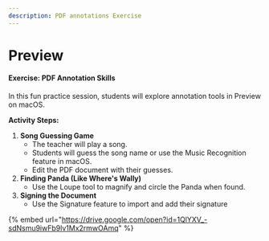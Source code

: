 ```yaml
---
description: PDF annotations Exercise
---
```


# Preview

#### Exercise: PDF Annotation Skills

In this fun practice session, students will explore annotation tools in Preview on macOS.

**Activity Steps:**

1. **Song Guessing Game**
   * The teacher will play a song.
   * Students will guess the song name or use the Music Recognition feature in macOS.
   * Edit the PDF document with their guesses.
2. **Finding Panda (Like Where's Wally)**
   * Use the Loupe tool to magnify and circle the Panda when found.
3. **Signing the Document**
   * Use the Signature feature to import and add their signature

{% embed url="https://drive.google.com/open?id=1QlYXV_-sdNsmu9iwFb9lv1Mx2rmwOAmq" %}
